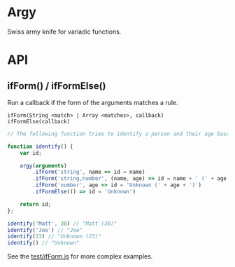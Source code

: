 Argy
====
Swiss army knife for variadic functions.


API
===

ifForm() / ifFormElse()
-----------------------
Run a callback if the form of the arguments matches a rule.

	ifForm(String <match> | Array <matches>, callback)
	ifFormElse(callback)


```javascript
// The following function tries to identify a person and their age based on optional arguments

function identify() {
	var id;

	argy(arguments)
		.ifForm('string', name => id = name)
		.ifForm('string,number', (name, age) => id = name + ' (' + age + ')')
		.ifForm('number', age => id = 'Unknown (' + age + ')')
		.ifFormElse(() => id = 'Unknown')

	return id;
};

identify('Matt', 30) // "Matt (30)"
identify('Joe') // "Joe"
identify(23) // "Unknown (23)"
identify() // "Unknown"
```

See the [test/ifForm.js](tests) for more complex examples.
